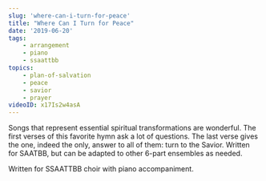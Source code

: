 ```yaml
---
slug: 'where-can-i-turn-for-peace'
title: "Where Can I Turn for Peace"
date: '2019-06-20'
tags: 
    - arrangement
    - piano
    - ssaattbb
topics: 
    - plan-of-salvation
    - peace
    - savior
    - prayer
videoID: x17Is2w4asA
---
```


Songs that represent essential spiritual transformations are wonderful.  The first verses of this favorite hymn ask a lot of questions.  The last verse gives the one, indeed the only, answer to all of them: turn to the Savior.  Written for SAATBB, but can be adapted to other 6-part ensembles as needed.  

Written for SSAATTBB choir with piano accompaniment.